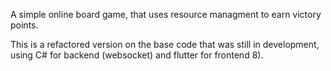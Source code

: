 A simple online board game, that uses resource managment to earn victory points.


This is a refactored version on the base code that was still in development, using C# for backend (websocket) and flutter for frontend 8).
